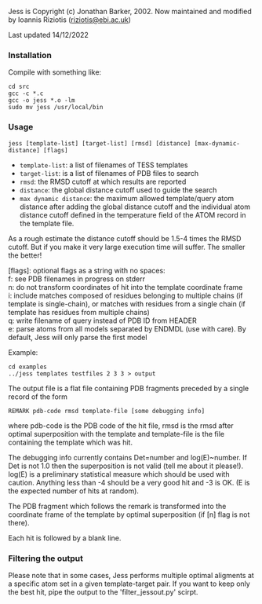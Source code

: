 Jess is Copyright (c) Jonathan Barker, 2002.
Now maintained and modified by Ioannis Riziotis (riziotis@ebi.ac.uk)

Last updated 14/12/2022

### Installation

Compile with something like:

`cd src`  
`gcc -c *.c`  
`gcc -o jess *.o -lm `  
`sudo mv jess /usr/local/bin`  

### Usage

`jess [template-list] [target-list] [rmsd] [distance] [max-dynamic-distance] [flags]`

* `template-list`: a list of filenames of TESS templates
* `target-list`: is a list of filenames of PDB files to search
* `rmsd`: the RMSD cutoff at which results are reported
* `distance`: the global distance cutoff used to guide the search
* `max dynamic distance`: the maximum allowed template/query atom distance 
			  after adding the global distance cutoff and the 
			  individual atom distance cutoff defined in the
			  temperature field of the ATOM record in the template
			  file.

As a rough estimate the distance cutoff should be 1.5-4 times
the RMSD cutoff. But if you make it very large execution 
time will suffer. The smaller the better!

[flags]: optional flags as a string with no spaces:  
	 f: see PDB filenames in progress on stderr  
	 n: do not transform coordinates of hit into
	    the template coordinate frame  
	 i: include matches composed of residues belonging to
	    multiple chains (if template is single-chain), or
	    matches with residues from a single chain
	    (if template has residues from multiple chains)  
	 q: write filename of query instead of PDB ID from HEADER  
	 e: parse atoms from all models separated by ENDMDL (use with
	     care). By default, Jess will only parse the first model

Example:

`cd examples`  
`../jess templates testfiles 2 3 3 > output`  

The output file is a flat file containing PDB fragments 
preceded by a single record of the form

`REMARK pdb-code rmsd template-file [some debugging info]`

where pdb-code is the PDB code of the hit file, rmsd is 
the rmsd after optimal superposition with the template and
template-file is the file containing the template which 
was hit.

The debugging info currently contains Det=number and
log(E)~number. If Det is not 1.0 then the superposition
is not valid (tell me about it please!). log(E) is a
preliminary statistical measure which should be used
with caution. Anything less than -4 should be a very
good hit and -3 is OK. (E is the expected number of hits
at random).

The PDB fragment which follows the remark is transformed 
into the coordinate frame of the template by optimal
superposition (if [n] flag is not there).

Each hit is followed by a blank line.

### Filtering the output

Please note that in some cases, Jess performs multiple 
optimal aligments at a specific atom set in a given 
template-target pair. If you want to keep only the best hit,
pipe the output to the 'filter_jessout.py' scirpt.

